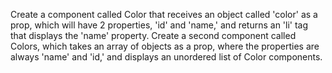Create a component called Color that receives an object called 'color' as a prop, which will have 2 properties,
'id' and 'name,' and returns an 'li' tag that displays the 'name' property.
Create a second component called Colors, which takes an array of objects as a prop,
where the properties are always 'name' and 'id,' and displays an unordered list of Color components.
